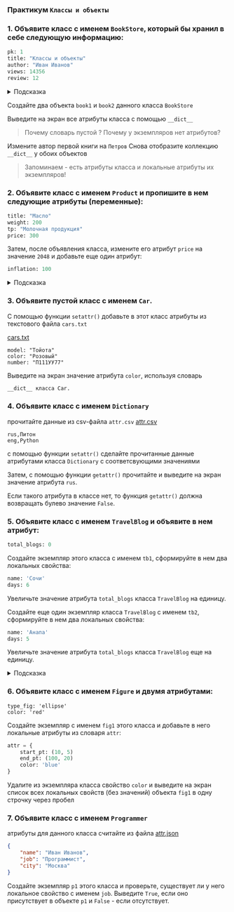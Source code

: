 ### Практикум `Классы и объекты`

### 1. Объявите класс с именем `BookStore`, который бы хранил в себе следующую информацию:

```python
pk: 1
title: "Классы и объекты"
author: "Иван Иванов"
views: 14356
review: 12
```

<details>
<summary>Подсказка</summary>

```python
class BookStore:
    pk = 1
    title = "Классы и объекты"
    author =  "Иванов"
    views = 14356
    review = 12
```

</details>

Создайте два объекта `book1` и `book2` данного класса `BookStore`

Выведите на экран все атрибуты класса с помощью `__dict__`

> Почему словарь пустой ?
> Почему у экземпляров нет атрибутов?

Измените автор первой книги на `Петров`
Снова отобразите коллекцию `__dict__` у обоих объектов

> Запоминаем - есть атрибуты класса и локальные атрибуты их экземпляров!

### 2. Объявите класс с именем `Product` и пропишите в нем следующие атрибуты (переменные):

```python
title: "Масло"
weight: 200
tp: "Молочная продукция"
price: 300
```

Затем, после объявления класса, измените его атрибут `price` на значение `2048` и добавьте еще один атрибут:

```python
inflation: 100
```

<details>
<summary>Подсказка</summary>

```python
class Product:
    title ="Масло"
    weight = 200
    tp = "Молочная продукция"
    price = 300

Product.price = 2048
setattr(Product, "inflation", 100)
```

</details>

### 3. Объявите пустой класс с именем `Car`. 
С помощью функции `setattr()` добавьте в этот класс атрибуты из текстового файла `cars.txt`

[cars.txt](cars.txt)

```
model: "Тойота"
color: "Розовый"
number: "П111УУ77"
```



Выведите на экран значение атрибута `color`, используя словарь

```python
__dict__ класса Car.

```

### 4. Объявите класс с именем `Dictionary`

прочитайте данные из csv-файла `attr.csv` [attr.csv](attr.csv)

```csv
rus,Питон
eng,Python
```

с помощью функции `setattr()` сделайте прочитанные данные атрибутами класса `Dictionary` с соответсвующими значениями


Затем, с помощью функции `getattr()` прочитайте и выведите на экран значение атрибута `rus`.

Если такого атрибута в классе нет, то функция `getattr()` должна возвращать булево значение `False`.


### 5. Объявите класс с именем `TravelBlog` и объявите в нем атрибут:

```python
total_blogs: 0
```

Создайте экземпляр этого класса с именем `tb1`, сформируйте в нем два локальных свойства:

```python
name: 'Сочи'
days: 6
```

Увеличьте значение атрибута `total_blogs` класса `TravelBlog` на единицу.

Создайте еще один экземпляр класса `TravelBlog` с именем `tb2`, сформируйте в нем два локальных свойства:

```python
name: 'Анапа'
days: 5
```

Увеличьте значение атрибута `total_blogs` класса `TravelBlog` еще на единицу.

<details>
<summary>Подсказка</summary>

```python
class TravelBlog:
    total_blogs = 0

tb1 = TravelBlog()
setattr (tb1, "name", 'Сочи')
setattr (tb1, "days", 6)

TravelBlog.total_blogs += 1

tb2 = TravelBlog()
setattr (tb2, "name", 'Анапа')
setattr (tb2, "days", 5)

TravelBlog.total_blogs +=1
```

</details>

### 6. Объявите класс с именем `Figure` и двумя атрибутами:

```
type_fig: 'ellipse'
color: 'red'
```

Создайте экземпляр с именем `fig1` этого класса и добавьте в него локальные атрибуты из словаря `attr`:

```python
attr = {
    start_pt: (10, 5)
    end_pt: (100, 20)
    color: 'blue'
}

```

Удалите из экземпляра класса свойство `color` и выведите на экран список всех локальных свойств (без значений) объекта `fig1` в одну строчку через пробел


### 7. Объявите класс с именем `Programmer` 

атрибуты для данного класса считайте из файла  [attr.json](attr.json)

```json
{
    "name": "Иван Иванов",
    "job": "Программист", 
    "city": "Москва"
}
```

Создайте экземпляр `p1` этого класса и проверьте, существует ли у него локальное свойство с именем `job`. Выведите `True`, если оно присутствует в объекте `p1` и `False` - если отсутствует.



